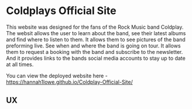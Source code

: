 # Coldplays Official Site

This website was designed for the fans of the Rock Music band Coldplay.
The websit allows the user to learn about the band, see their latest albums and find where to listen to them. It allows them to see pictures
of the band preforming live. See when and where the band is going on tour. It allows them to request a booking with the band and subscribe
to the newsletter. And it provides links to the bands social media accounts to stay up to date at all times.


You can view the deployed website here - https://hannah1lowe.github.io/Coldplay-Official-Site/

## UX

